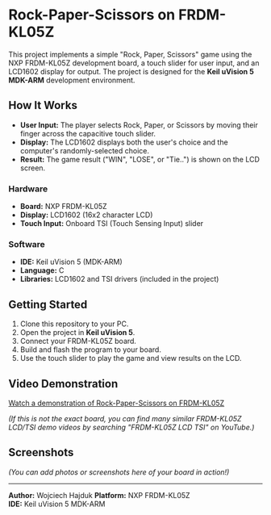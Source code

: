 # Rock-Paper-Scissors on FRDM-KL05Z

This project implements a simple "Rock, Paper, Scissors" game using the NXP FRDM-KL05Z development board, a touch slider for user input, and an LCD1602 display for output. The project is designed for the **Keil uVision 5 MDK-ARM** development environment.

## How It Works

- **User Input:** The player selects Rock, Paper, or Scissors by moving their finger across the capacitive touch slider.
- **Display:** The LCD1602 displays both the user's choice and the computer's randomly-selected choice.
- **Result:** The game result ("WIN", "LOSE", or "Tie..") is shown on the LCD screen.

### Hardware

- **Board:** NXP FRDM-KL05Z
- **Display:** LCD1602 (16x2 character LCD)
- **Touch Input:** Onboard TSI (Touch Sensing Input) slider

### Software

- **IDE:** Keil uVision 5 (MDK-ARM)
- **Language:** C
- **Libraries:** LCD1602 and TSI drivers (included in the project)

## Getting Started

1. Clone this repository to your PC.
2. Open the project in **Keil uVision 5**.
3. Connect your FRDM-KL05Z board.
4. Build and flash the program to your board.
5. Use the touch slider to play the game and view results on the LCD.

## Video Demonstration

[Watch a demonstration of Rock-Paper-Scissors on FRDM-KL05Z](https://www.youtube.com/watch?v=03m7jN7P4jI)

*(If this is not the exact board, you can find many similar FRDM-KL05Z LCD/TSI demo videos by searching "FRDM-KL05Z LCD TSI" on YouTube.)*

## Screenshots

*(You can add photos or screenshots here of your board in action!)*

---

**Author:** Wojciech Hajduk 
**Platform:** NXP FRDM-KL05Z  
**IDE:** Keil uVision 5 MDK-ARM
